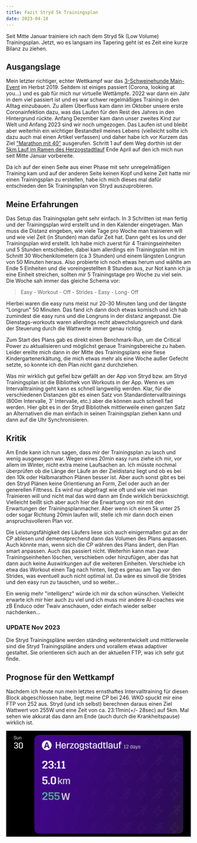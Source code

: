 ```yaml
---
title: Fazit Stryd 5k Trainingsplan
date: 2023-04-18
---
```


Seit Mitte Januar trainiere ich nach dem Stryd 5k (Low Volume) Trainingsplan. Jetzt, wo es langsam ins Tapering geht ist es Zeit eine kurze Bilanz zu ziehen.

## Ausgangslage

Mein letzter richtiger, echter Wettkampf war das [3-Schweinehunde Main-Event](/posts/2019-10-19-rueckblick-auf-das-3-schweinehunde-main-event/) im Herbst 2019. Seitdem ist einiges passiert (Corona, looking at you...) und es gab für mich nur virtuelle Wettämpfe. 2022 war dann ein Jahr in dem viel passiert ist und es war schwer regelmäßiges Training in den Alltag einzubauen. Zu allem Überfluss kam dann im Oktober unsere erste Coronainfektion dazu, was das Laufen für den Rest des Jahres in den Hintergrund rückte. Anfang Dezember kam dann unser zweites Kind zur Welt und Anfang 2023 sind wir noch umgezogen. Das Laufen ist und bleibt aber weiterhin ein wichtiger Bestandteil meines Lebens (vielleicht sollte ich dazu auch mal einen Artikel verfassen) und daher habe ich vor Kurzem das Ziel ["Marathon mit 40"](/posts/2023-01-01-Neustart/) ausgerufen. Schritt 1 auf dem Weg dorthin ist der [5km Lauf im Ramen des Herzogstadtlauf](/posts/2023-01-23-Die-etwas-anderen-Begleitapps-zum-Laufen/) Ende April auf den ich mich nun seit Mitte Januar vorbereite.

Da ich auf der einen Seite aus einer Phase mit sehr unregelmäßigen Training kam und auf der anderen Seite keinen Kopf und keine Zeit hatte mir einen Trainingsplan zu erstellen, habe ich mich dieses mal dafür entschieden den 5k Trainingsplan von Stryd auszuprobieren.

## Meine Erfahrungen

Das Setup das Trainingsplan geht sehr einfach. In 3 Schritten ist man fertig und der Trainingsplan wird erstellt und in den Kalender eingetragen. Man muss die Distanz eingeben, wie viele Tage pro Woche man trainieren will und wie viel Zeit (in Stunden) man dafür Zeit hat. Dann geht es los und der Trainingsplan wird erstellt. Ich habe mich zuerst für 4 Trainingseinheiten und 5 Stunden entschieden, dabei kam allerdings ein Trainingsplan mit im Schnitt 30 Wochenkilometern (ca 3 Stunden) und einem längsten Longrun von 50 Minuten heraus. Also probierte ich noch etwas herum und wählte am Ende 5 Einheiten und die voreingestellten 8 Stunden aus, zur Not kann ich ja eine Einheit streichen, sollten mir 5 Trainingstage pro Woche zu viel sein. Die Woche sah immer das gleiche Schema vor:

> Easy - Workout - Off - Strides - Easy - Long- Off

Hierbei waren die easy runs meist nur 20-30 Minuten lang und der längste "Longrun" 50 Minuten. Das fand ich dann doch etwas komisch und ich hab zumindest die easy runs und die Longruns in der distanz angepasst. Die Dienstags-workouts waren allerdings recht abwechslungsreich und dank der Steuerung durch die Wattwerte immer genau richtig.

Zum Start des Plans gab es direkt einen Benchmark-Run, um die Critical Power zu aktualisieren und möglichst genaue Trainingsbereiche zu haben. Leider ereilte mich dann in der Mitte des Trainingsplans eine fiese Kindergartenerkältung, die mich etwas mehr als eine Woche außer Gefecht setzte, so konnte ich den Plan nicht ganz durchziehen.

Was mir wirklich gut gefiel bzw gefällt an der App von Stryd bzw. am Stryd Trainingsplan ist die Bibliothek von Workouts in der App. Wenn es um Intervalltraining geht kann es schnell langweilig werden. Klar, für die verschiedenen Distanzen gibt es einen Satz von Standardintervalltrainings (800m Intervalle, 3' Intervalle, etc.) aber die können auch schnell fad werden. Hier gibt es in der Stryd Bibliothek mittlerweile einen ganzen Satz an Alternativen die man einfach in seinen Trainingsplan ziehen kann und dann auf die Uhr Synchronisieren.

## Kritik

Am Ende kann ich nun sagen, dass mir der Trainingsplan zu lasch und wenig ausgewogen war. Wegen eines 20min easy runs ziehe ich mir, vor allem im Winter, nicht extra meine Laufsachen an. Ich müsste nochmal überprüfen ob die Länge der Läufe an der Zieldistanz liegt und ob es bei den 10k oder Halbmarathon Plänen besser ist. Aber auch sonst gibt es bei den Stryd Plänen keine Orientierung an Form, Ziel oder auch an der generellen Fittness. Es wird nur abgefragt wie oft und wie viel man Trainieren will und nicht mal das wird dann am Ende wirklich berücksichtigt. Vielleicht beißt sich aber auch hier die Erwartung von mir mit den Erwartungen der Trainingsplanmacher. Aber wenn ich einen 5k unter 25 oder sogar Richtung 20min laufen will, stelle ich mir dann doch einen anspruchsvolleren Plan vor.

Die Leistungsfähigkeit des Läufers liese sich auch einigermaßen gut an der CP ablesen und demenstprechend dann das Volumen des Plans anpassen. Auch könnte man, wenn sich die CP währen des Plans ändert, den Plan smart anpassen. Auch das passiert nicht. Weiterhin kann man zwar Trainingseinheiten löschen, verschieben oder hinzufügen, aber das hat dann auch keine Auswirkungen auf die weiteren Einheiten. Verschiebe ich etwa das Workout einen Tag nach hinten, liegt es genau am Tag vor den Strides, was eventuell auch nicht optimal ist. Da wäre es sinvoll die Strides und den easy run zu tauschen, und so weiter...

Ein wenig mehr "intelligenz" würde ich mir da schon wünschen. Vielleicht erwarte ich mir hier auch zu viel und ich muss mir andere AI-coaches wie zB Enduco oder Twaiv anschauen, oder einfach wieder selber nachdenken...

### UPDATE Nov 2023

Die Stryd Trainingspläne werden ständing weiterentwickelt und mittlerweile sind die Stryd Trainingspläne anders und vorallem etwas adaptiver gestaltet. Sie orientieren sich auch an der aktuellen FTP, was ich sehr gut finde.

## Prognose für den Wettkampf

Nachdem ich heute nun mein letztes ernsthaftes Intervalltraining für diesen Block abgeschlossen habe, liegt meine CP bei 246. WKO spuckt mir eine FTP von 252 aus. Stryd (und ich selbst) berechnen daraus einen Ziel Wattwert von 255W und eine Zeit von ca. 23:11min(+/- 28sec) auf 5km. Mal sehen wie akkurat das dann am Ende (auch durch die Krankheitspause) wirklich ist.

[<img src="/assets/images/2023/Herzogstadtlauf_Prognose.png" class='w-4/5' align='center' />](/assets/images/2023/Herzogstadtlauf_Prognose.png)<br><br>
